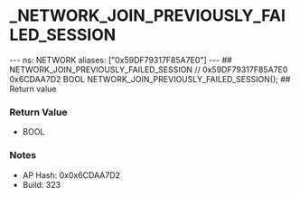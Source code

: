 # _NETWORK_JOIN_PREVIOUSLY_FAILED_SESSION

--- ns: NETWORK aliases: ["0x59DF79317F85A7E0"] --- ## NETWORK_JOIN_PREVIOUSLY_FAILED_SESSION  // 0x59DF79317F85A7E0 0x6CDAA7D2 BOOL NETWORK_JOIN_PREVIOUSLY_FAILED_SESSION();  ## Return value

### Return Value
* BOOL

### Notes
* AP Hash: 0x0x6CDAA7D2
* Build: 323

